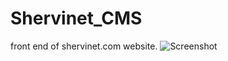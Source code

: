 # Shervinet_CMS
front end of shervinet.com website.
![Screenshot](https://s8.uupload.ir/files/shervinet_ik4i.jpg)

